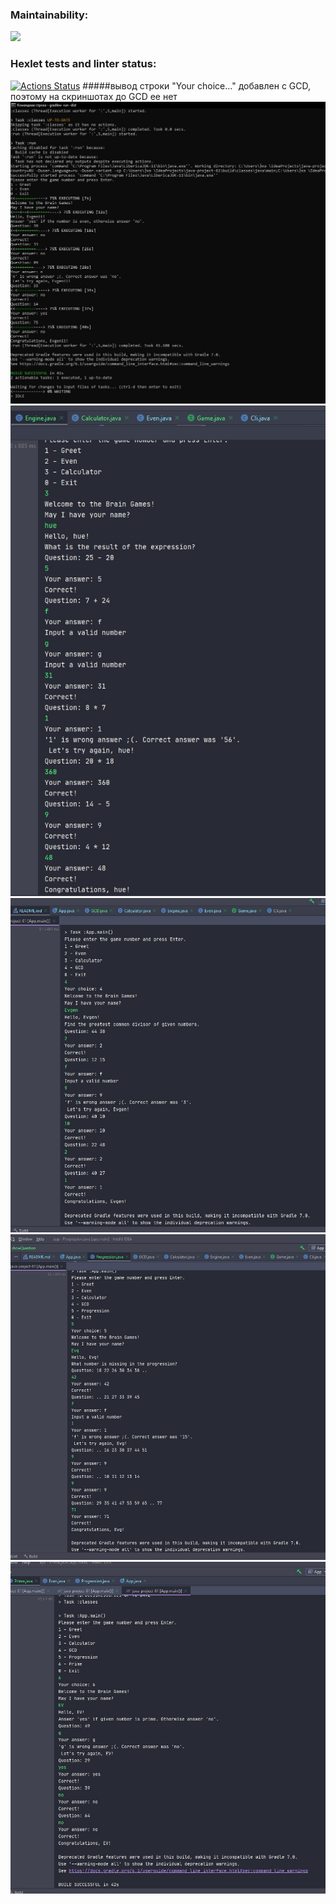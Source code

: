 ### Maintainability:
<a href="https://codeclimate.com/github/Evgenii-Smetanin/java-project-61/maintainability"><img src="https://api.codeclimate.com/v1/badges/11860e1f6a28b08c6728/maintainability" /></a>
### Hexlet tests and linter status:
[![Actions Status](https://github.com/Evgenii-Smetanin/java-project-61/actions/workflows/hexlet-check.yml/badge.svg)](https://github.com/Evgenii-Smetanin/java-project-61/actions)
#####вывод строки "Your choice..." добавлен c GCD, поэтому на скриншотах до GCD ее нет
![Cкриншот Even](app/src/main/resources/Screenshot.jpg)
![Cкриншот Calculator](app/src/main/resources/Screenshot_2.jpg)
![Cкриншот GCD](app/src/main/resources/Screenshot_3.jpg)
![Cкриншот Progression](app/src/main/resources/Screenshot_4.jpg)
![Cкриншот Prime](app/src/main/resources/Screenshot_5.jpg)
